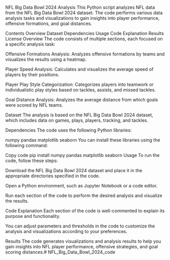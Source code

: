 NFL Big Data Bowl 2024 Analysis
This Python script analyzes NFL data from the NFL Big Data Bowl 2024 dataset. The code performs various data analysis tasks and visualizations to gain insights into player performance, offensive formations, and goal distances.

Contents
Overview
Dataset
Dependencies
Usage
Code Explanation
Results
License
Overview
The code consists of multiple sections, each focused on a specific analysis task:

Offensive Formations Analysis: Analyzes offensive formations by teams and visualizes the results using a heatmap.

Player Speed Analysis: Calculates and visualizes the average speed of players by their positions.

Player Play Style Categorization: Categorizes players into teamwork or individualistic play styles based on tackles, assists, and missed tackles.

Goal Distance Analysis: Analyzes the average distance from which goals were scored by NFL teams.

Dataset
The analysis is based on the NFL Big Data Bowl 2024 dataset, which includes data on games, plays, players, tracking, and tackles.

Dependencies
The code uses the following Python libraries:

numpy
pandas
matplotlib
seaborn
You can install these libraries using the following command:

Copy code
pip install numpy pandas matplotlib seaborn
Usage
To run the code, follow these steps:

Download the NFL Big Data Bowl 2024 dataset and place it in the appropriate directories specified in the code.

Open a Python environment, such as Jupyter Notebook or a code editor.

Run each section of the code to perform the desired analysis and visualize the results.

Code Explanation
Each section of the code is well-commented to explain its purpose and functionality.

You can adjust parameters and thresholds in the code to customize the analysis and visualizations according to your preferences.

Results
The code generates visualizations and analysis results to help you gain insights into NFL player performance, offensive strategies, and goal scoring distances.# NFL_Big_Data_Bowl_2024_code

